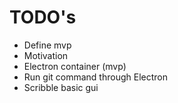 # TODO's
* Define mvp
* Motivation
* Electron container (mvp)
* Run git command through Electron
* Scribble basic gui
